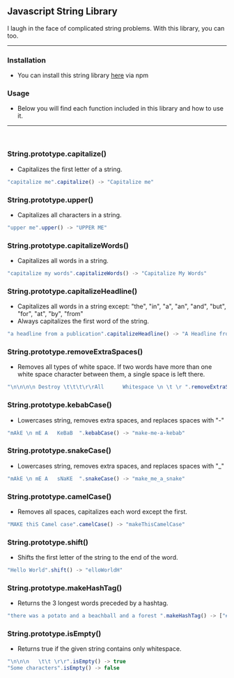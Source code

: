 ## Javascript String Library
I laugh in the face of complicated string problems. With this library, you can too.
<hr>

### Installation
* You can install this string library [here](/) via npm

### Usage
* Below you will find each function included in this library and how to use it.

<hr>
<br>

### String.prototype.capitalize()
* Capitalizes the first letter of a string.

``` javascript
"capitalize me".capitalize() -> "Capitalize me"
```

### String.prototype.upper()
* Capitalizes all characters in a string.

``` javascript
"upper me".upper() -> "UPPER ME"
```

### String.prototype.capitalizeWords()
* Capitalizes all words in a string.

``` javascript
"capitalize my words".capitalizeWords() -> "Capitalize My Words"
```

### String.prototype.capitalizeHeadline()
* Capitalizes all words in a string except: "the", "in", "a", "an", "and", "but", "for", "at", "by", "from"
* Always capitalizes the first word of the string.

``` javascript
"a headline from a publication".capitalizeHeadline() -> "A Headline from a Publication"
```

### String.prototype.removeExtraSpaces()
* Removes all types of white space. If two words have more than one white space character between them, a single space is left there.

``` javascript
"\n\n\n\n Destroy \t\t\t\r\rAll      Whitespace \n \t \r ".removeExtraSpaces() -> "Destroy All Whitespace"
```

### String.prototype.kebabCase()
* Lowercases string, removes extra spaces, and replaces spaces with "-"

``` javascript
"mAkE \n mE A   KeBaB  ".kebabCase() -> "make-me-a-kebab"
```

### String.prototype.snakeCase()
* Lowercases string, removes extra spaces, and replaces spaces with "_"

``` javascript
"mAkE \n mE A   sNaKE  ".snakeCase() -> "make_me_a_snake"
```

### String.prototype.camelCase()
* Removes all spaces, capitalizes each word except the first.

``` javascript
"MAKE thiS Camel case".camelCase() -> "makeThisCamelCase"
```

### String.prototype.shift()
* Shifts the first letter of the string to the end of the word.

``` javascript
"Hello World".shift() -> "elloWorldH"
```

### String.prototype.makeHashTag()
* Returns the 3 longest words preceded by a hashtag.

``` javascript
"there was a potato and a beachball and a forest ".makeHashTag() -> ["#potato", "#beachball", "#forest"]
```

### String.prototype.isEmpty()
* Returns true if the given string contains only whitespace.

``` javascript
"\n\n\n   \t\t \r\r".isEmpty() -> true
"Some characters".isEmpty() -> false
```